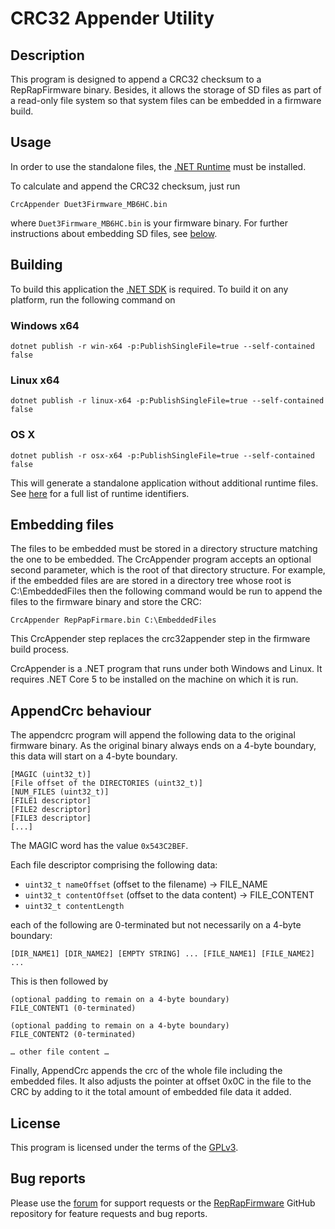 ﻿# CRC32 Appender Utility

## Description

This program is designed to append a CRC32 checksum to a RepRapFirmware binary.
Besides, it allows the storage of SD files as part of a read-only file system so that system files can be embedded in a firmware build.

## Usage

In order to use the standalone files, the [.NET Runtime](https://dotnet.microsoft.com/download) must be installed.

To calculate and append the CRC32 checksum, just run

```
CrcAppender Duet3Firmware_MB6HC.bin
```

where `Duet3Firmware_MB6HC.bin` is your firmware binary. For further instructions about embedding SD files, see [below](#embedding-files).

## Building

To build this application the [.NET SDK](https://dotnet.microsoft.com/download/dotnet/5.0) is required. To build it on any platform, run the following command on

### Windows x64
```
dotnet publish -r win-x64 -p:PublishSingleFile=true --self-contained false
```

### Linux x64
```
dotnet publish -r linux-x64 -p:PublishSingleFile=true --self-contained false
```

### OS X
```
dotnet publish -r osx-x64 -p:PublishSingleFile=true --self-contained false
```

This will generate a standalone application without additional runtime files. See [here](https://docs.microsoft.com/de-de/dotnet/core/rid-catalog) for a full list of runtime identifiers.

## Embedding files

The files to be embedded must be stored in a directory structure matching the one to be embedded. The CrcAppender program accepts an optional second parameter, which is the root of that directory structure. For example, if the embedded files are are stored in a directory tree whose root is C:\EmbeddedFiles then the following command would be run to append the files to the firmware binary and store the CRC:

```
CrcAppender RepPapFirmare.bin C:\EmbeddedFiles
```

This CrcAppender step replaces the crc32appender step in the firmware build process.

CrcAppender is a .NET program that runs under both Windows and Linux. It requires .NET Core 5 to be installed on the machine on which it is run.

## AppendCrc behaviour
The appendcrc program will append the following data to the original firmware binary. As the original binary always ends on a 4-byte boundary, this data will start on a 4-byte boundary.

```
[MAGIC (uint32_t)]
[File offset of the DIRECTORIES (uint32_t)]
[NUM_FILES (uint32_t)]
[FILE1 descriptor]
[FILE2 descriptor]
[FILE3 descriptor]
[...]
```

The MAGIC word has the value `0x543C2BEF`.

Each file descriptor comprising the following data:
- `uint32_t nameOffset` (offset to the filename) -> FILE_NAME
- `uint32_t contentOffset` (offset to the data content) -> FILE_CONTENT
- `uint32_t contentLength`

each of the following are 0-terminated but not necessarily on a 4-byte boundary:

```
[DIR_NAME1] [DIR_NAME2] [EMPTY STRING] ... [FILE_NAME1] [FILE_NAME2] ...
```

This is then followed by

```
(optional padding to remain on a 4-byte boundary)
FILE_CONTENT1 (0-terminated)

(optional padding to remain on a 4-byte boundary)
FILE_CONTENT2 (0-terminated)

… other file content …
```

Finally, AppendCrc appends the crc of the whole file including the embedded files. It also adjusts the pointer at offset 0x0C in the file to the CRC by adding to it the total amount of embedded file data it added.

## License

This program is licensed under the terms of the [GPLv3](LICENSE).

## Bug reports

Please use the [forum](https://forum.duet3d.com) for support requests or the [RepRapFirmware](https://github.com/Duet3D/RepRapFirmware/issues) GitHub repository for feature requests and bug reports.
